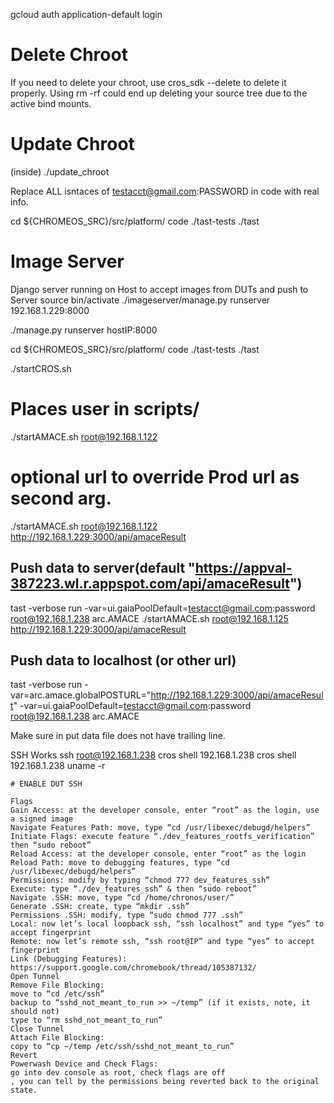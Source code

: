 

gcloud auth application-default login



# Delete Chroot
If you need to delete your chroot, use cros_sdk --delete to delete it properly. Using rm -rf could end up deleting your source tree due to the active bind mounts.


# Update Chroot
 (inside) ./update_chroot

Replace ALL isntaces of testacct@gmail.com:PASSWORD in code with real info.


 cd ${CHROMEOS_SRC}/src/platform/
code ./tast-tests ./tast

# Image Server
Django server running on Host to accept images from DUTs and push to Server
 source bin/activate
 ./imageserver/manage.py runserver 192.168.1.229:8000

 ./manage.py runserver hostIP:8000



cd ${CHROMEOS_SRC}/src/platform/
code ./tast-tests ./tast


./startCROS.sh
# Places user in scripts/
./startAMACE.sh root@192.168.1.122
# optional url to override Prod url as second arg.
./startAMACE.sh root@192.168.1.122 http://192.168.1.229:3000/api/amaceResult


## Push data to server(default "https://appval-387223.wl.r.appspot.com/api/amaceResult")
tast -verbose run  -var=ui.gaiaPoolDefault=testacct@gmail.com:password root@192.168.1.238 arc.AMACE
./startAMACE.sh root@192.168.1.125 http://192.168.1.229:3000/api/amaceResult

## Push data to localhost (or other url)
tast -verbose run -var=arc.amace.globalPOSTURL="http://192.168.1.229:3000/api/amaceResult" -var=ui.gaiaPoolDefault=testacct@gmail.com:password root@192.168.1.238 arc.AMACE


Make sure in put data file does not have trailing line.


SSH Works
    ssh root@192.168.1.238
    cros shell 192.168.1.238
    cros shell 192.168.1.238 uname -r


    # ENABLE DUT SSH

    Flags
    Gain Access: at the developer console, enter “root” as the login, use a signed image
    Navigate Features Path: move, type “cd /usr/libexec/debugd/helpers”
    Initiate Flags: execute feature “./dev_features_rootfs_verification” then “sudo reboot”
    Reload Access: at the developer console, enter “root” as the login
    Reload Path: move to debugging features, type “cd /usr/libexec/debugd/helpers”
    Permissions: modify by typing “chmod 777 dev_features_ssh”
    Execute: type “./dev_features_ssh” & then “sudo reboot”
    Navigate .SSH: move, type “cd /home/chronos/user/”
    Generate .SSH: create, type “mkdir .ssh”
    Permissions .SSH: modify, type “sudo chmod 777 .ssh”
    Local: now let’s local loopback ssh, “ssh localhost” and type “yes” to accept fingerprint
    Remote: now let’s remote ssh, “ssh root@IP” and type “yes” to accept fingerprint
    Link (Debugging Features): https://support.google.com/chromebook/thread/105387132/
    Open Tunnel
    Remove File Blocking:
    move to “cd /etc/ssh”
    backup to “sshd_not_meant_to_run >> ~/temp” (if it exists, note, it should not)
    type to “rm sshd_not_meant_to_run”
    Close Tunnel
    Attach File Blocking:
    copy to “cp ~/temp /etc/ssh/sshd_not_meant_to_run”
    Revert
    Powerwash Device and Check Flags:
    go into dev console as root, check flags are off
    , you can tell by the permissions being reverted back to the original state.